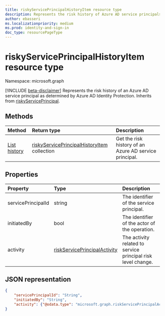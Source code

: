 ```yaml
---
title: riskyServicePrincipalHistoryItem resource type
description: Represents the risk history of Azure AD service principals
author: ebasseri
ms.localizationpriority: medium
ms.prod: identity-and-sign-in
doc_type: resourcePageType
---
```


# riskyServicePrincipalHistoryItem resource type

Namespace: microsoft.graph

[!INCLUDE [beta-disclaimer](../../includes/beta-disclaimer.md)]
Represents the risk history of an Azure AD service principal as determined by Azure AD Identity Protection. Inherits from [riskyServicePrincipal](riskyserviceprincipal.md).

## Methods

| Method                                                       | Return type                                                                        | Description                                            |
| :----------------------------------------------------------- | :--------------------------------------------------------------------------------- | :----------------------------------------------------- |
| [List history](../api/riskyserviceprincipal-list-history.md) | [riskyServicePrincipalHistoryItem](riskyserviceprincipalhistoryitem.md) collection | Get the risk history of an Azure AD service principal. |

## Properties

| Property           | Type                                                            | Description                                                  |
| :----------------- | :-------------------------------------------------------------- | :----------------------------------------------------------- |
| servicePrincipalId | string                                                          | The identifier of the service principal.                     |
| initiatedBy        | bool                                                            | The identifier of the actor of the operation.                |
| activity           | [riskServicePrincipalActivity](riskserviceprincipalactivity.md) | The activity related to service principal risk level change. |

## JSON representation

<!-- {
  "blockType": "resource",
  "optionalProperties": [ ],
  "@odata.type": "microsoft.graph.riskyServicePrincipalHistoryItem",
  "baseType": "microsoft.graph.riskyServicePrincipal"
}-->

```json
{
    "servicePrincipalId": "String",
    "initiatedBy": "String",
    "activity": {"@odata.type": "microsoft.graph.riskServicePrincipalActivity"}
}
```

<!--
{
  "type": "#page.annotation",
  "description": "riskyServicePrincipalHistoryItem resource type",
  "keywords": "",
  "section": "documentation",
  "tocPath": "",
  "suppressions": [
   
  ]
}
-->
